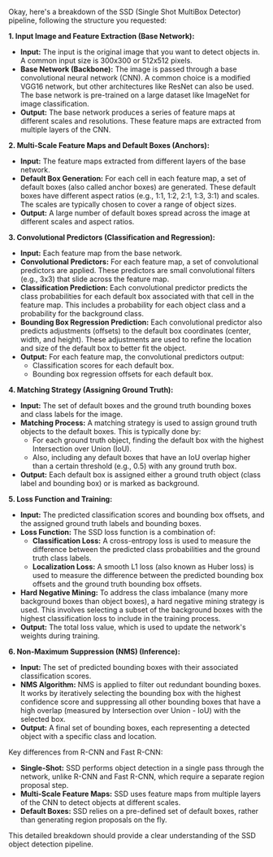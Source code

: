 Okay, here's a breakdown of the SSD (Single Shot MultiBox Detector) pipeline, following the structure you requested:

**1. Input Image and Feature Extraction (Base Network):**

*   **Input:** The input is the original image that you want to detect objects in.  A common input size is 300x300 or 512x512 pixels.
*   **Base Network (Backbone):** The image is passed through a base convolutional neural network (CNN).  A common choice is a modified VGG16 network, but other architectures like ResNet can also be used. The base network is pre-trained on a large dataset like ImageNet for image classification.
*   **Output:** The base network produces a series of feature maps at different scales and resolutions.  These feature maps are extracted from multiple layers of the CNN.

**2. Multi-Scale Feature Maps and Default Boxes (Anchors):**

*   **Input:** The feature maps extracted from different layers of the base network.
*   **Default Box Generation:**  For each cell in each feature map, a set of default boxes (also called anchor boxes) are generated.  These default boxes have different aspect ratios (e.g., 1:1, 1:2, 2:1, 1:3, 3:1) and scales. The scales are typically chosen to cover a range of object sizes.
*   **Output:** A large number of default boxes spread across the image at different scales and aspect ratios.

**3. Convolutional Predictors (Classification and Regression):**

*   **Input:** Each feature map from the base network.
*   **Convolutional Predictors:**  For each feature map, a set of convolutional predictors are applied. These predictors are small convolutional filters (e.g., 3x3) that slide across the feature map.
*   **Classification Prediction:** Each convolutional predictor predicts the class probabilities for each default box associated with that cell in the feature map.  This includes a probability for each object class and a probability for the background class.
*   **Bounding Box Regression Prediction:** Each convolutional predictor also predicts adjustments (offsets) to the default box coordinates (center, width, and height). These adjustments are used to refine the location and size of the default box to better fit the object.
*   **Output:**  For each feature map, the convolutional predictors output:
    *   Classification scores for each default box.
    *   Bounding box regression offsets for each default box.

**4. Matching Strategy (Assigning Ground Truth):**

*   **Input:** The set of default boxes and the ground truth bounding boxes and class labels for the image.
*   **Matching Process:** A matching strategy is used to assign ground truth objects to the default boxes.  This is typically done by:
    *   For each ground truth object, finding the default box with the highest Intersection over Union (IoU).
    *   Also, including any default boxes that have an IoU overlap higher than a certain threshold (e.g., 0.5) with any ground truth box.
*   **Output:** Each default box is assigned either a ground truth object (class label and bounding box) or is marked as background.

**5. Loss Function and Training:**

*   **Input:** The predicted classification scores and bounding box offsets, and the assigned ground truth labels and bounding boxes.
*   **Loss Function:** The SSD loss function is a combination of:
    *   **Classification Loss:**  A cross-entropy loss is used to measure the difference between the predicted class probabilities and the ground truth class labels.
    *   **Localization Loss:** A smooth L1 loss (also known as Huber loss) is used to measure the difference between the predicted bounding box offsets and the ground truth bounding box offsets.
*   **Hard Negative Mining:** To address the class imbalance (many more background boxes than object boxes), a hard negative mining strategy is used.  This involves selecting a subset of the background boxes with the highest classification loss to include in the training process.
*   **Output:** The total loss value, which is used to update the network's weights during training.

**6. Non-Maximum Suppression (NMS) (Inference):**

*   **Input:** The set of predicted bounding boxes with their associated classification scores.
*   **NMS Algorithm:** NMS is applied to filter out redundant bounding boxes. It works by iteratively selecting the bounding box with the highest confidence score and suppressing all other bounding boxes that have a high overlap (measured by Intersection over Union - IoU) with the selected box.
*   **Output:** A final set of bounding boxes, each representing a detected object with a specific class and location.

Key differences from R-CNN and Fast R-CNN:

*   **Single-Shot:** SSD performs object detection in a single pass through the network, unlike R-CNN and Fast R-CNN, which require a separate region proposal step.
*   **Multi-Scale Feature Maps:** SSD uses feature maps from multiple layers of the CNN to detect objects at different scales.
*   **Default Boxes:** SSD relies on a pre-defined set of default boxes, rather than generating region proposals on the fly.

This detailed breakdown should provide a clear understanding of the SSD object detection pipeline.

